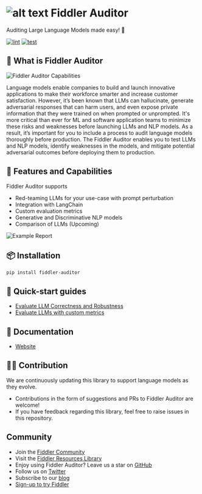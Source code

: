 # ![alt text](https://global-uploads.webflow.com/5e067beb4c88a64e31622d4b/6030124ca93f9ce13a57aa79_favicon.png "Fiddler Auditor") Fiddler Auditor 
Auditing Large Language Models made easy! 🍰

[![lint](https://github.com/fiddler-labs/fiddler-auditor/actions/workflows/codelint.yml/badge.svg)](https://github.com/fiddler-labs/fiddler-auditor/actions/workflows/codelint.yml)
[![test](https://github.com/fiddler-labs/fiddler-auditor/actions/workflows/test.yml/badge.svg)](https://github.com/fiddler-labs/fiddler-auditor/actions/workflows/test.yml)


## 🔬 What is Fiddler Auditor

<div align="left">
    <img src="docs/source/images/monitoring-generative-ai-models_fiddler-auditor.png"
         alt="Fiddler Auditor Capabilities"/>
</div>

Language models enable companies to build and launch innovative applications to make their workforce smarter and increase customer satisfaction. 
However, it’s been known that LLMs can hallucinate, generate adversarial responses that can harm users, and even expose private information that they were trained on when prompted or unprompted. It's more critical than ever for ML and software application teams to minimize these risks and weaknesses before launching LLMs and NLP models. As a result, it’s important for you to include a process to audit language models thoroughly before production.
The Fiddler Auditor enables you to test LLMs and NLP models, identify weaknesses in the models, and mitigate potential adversarial outcomes before deploying them to production.

## 📰 Features and Capabilities
Fiddler Auditor supports

- Red-teaming LLMs for your use-case with prompt perturbation
- Integration with LangChain
- Custom evaluation metrics
- Generative and Discriminative NLP models
- Comparison of LLMs (Upcoming)

<div align="left">
    <img src="docs/source/images/fiddler-auditor-prompt-evaluation.png"
         alt="Example Report"/>
</div>

## 📦 Installation

`pip install fiddler-auditor`

## 🚀 Quick-start guides
- [Evaluate LLM Correctness and Robustness](examples/LLM_Evaluation.ipynb)
- [Evaluate LLMs with custom metrics](examples/Custom_Evaluation.ipynb)


## 📖 Documentation
- [Website](https://docs.fiddler.ai)


## 🙋‍♀ Contribution
We are continuously updating this library to support language models as they evolve. 

- Contributions in the form of suggestions and PRs to Fiddler Auditor are welcome!
- If you have feedback regarding this library, feel free to raise issues in this repository.

## Community
- Join the [Fiddler Community](https://www.fiddler.ai/slackinvite)
- Visit the [Fiddler Resources Library](https://www.fiddler.ai/resources)
- Enjoy using Fiddler Auditor? Leave us a star on [GitHub](https://github.com/fiddler-labs/fiddler-auditor)
- Follow us on [Twitter](https://twitter.com/fiddlerlabs)
- Subscribe to our [blog](https://www.fiddler.ai/blog#subscribe)
- [Sign-up to try Fiddler](https://www.fiddler.ai/trial)
